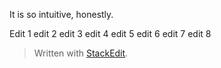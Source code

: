 It is so intuitive, honestly.

Edit 1
edit 2
edit 3
edit 4
edit 5
edit 6
edit 7
edit 8

> Written with [StackEdit](https://stackedit.io/).
<!--stackedit_data:
eyJoaXN0b3J5IjpbNDM4MTQ2NDE4LC0yMDA2OTIxODE4LC0xMD
MwMjYxMTkxLDIwMzA3ODgxMzksMjM5NDI0NjM2LC0xOTQ0MDIy
NDUsLTEzOTg3NTg0ODcsMTM3MDczNzA0Niw3MzA5OTgxMTZdfQ
==
-->
